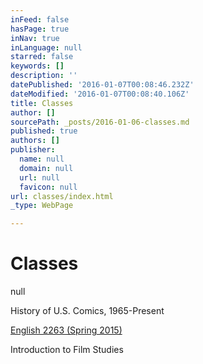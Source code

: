 ```yaml
---
inFeed: false
hasPage: true
inNav: true
inLanguage: null
starred: false
keywords: []
description: ''
datePublished: '2016-01-07T00:08:46.232Z'
dateModified: '2016-01-07T00:08:40.106Z'
title: Classes
author: []
sourcePath: _posts/2016-01-06-classes.md
published: true
authors: []
publisher:
  name: null
  domain: null
  url: null
  favicon: null
url: classes/index.html
_type: WebPage

---
```

# Classes
null

History of U.S. Comics, 1965-Present  

[English 2263 (Spring 2015)][0]  

Introduction to Film Studies



[0]: https://docs.google.com/document/d/1SXLO8tyu8_pOrHXzvP3rFatkfMQo48kHfiCugjj9S6g/pub